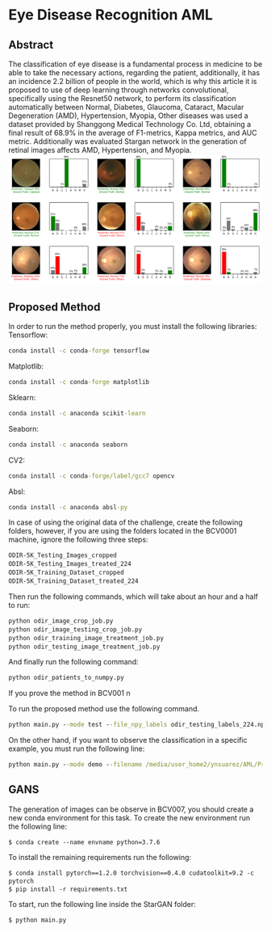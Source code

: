 # Eye Disease Recognition AML
## Abstract
The classification of eye disease is a fundamental process in medicine to be able to take the necessary actions, regarding the patient, additionally, it has an incidence 2.2 billion of people in the world, which is why this article it is proposed to use of deep learning through networks convolutional, specifically using the Resnet50 network, to perform its classification automatically between Normal, Diabetes, Glaucoma, Cataract, Macular Degeneration (AMD), Hypertension, Myopia, Other diseases was used a dataset provided by Shanggong Medical Technology Co. Ltd, obtaining a final result of 68.9\% in the average of F1-metrics, Kappa metrics, and AUC metric.   Additionally was evaluated Stargan network in the generation of retinal images affects AMD, Hypertension, and Myopia. 
![Results](OutputResults.png)
## Proposed Method
In order to run the method properly, you must install the following libraries:  
Tensorflow:
```cmd 
conda install -c conda-forge tensorflow 
```
Matplotlib:
```cmd 
conda install -c conda-forge matplotlib
```
Sklearn:
```cmd 
conda install -c anaconda scikit-learn
```
Seaborn:
```cmd 
conda install -c anaconda seaborn
```
CV2:
```cmd 
conda install -c conda-forge/label/gcc7 opencv
```
Absl:
```cmd 
conda install -c anaconda absl-py
```


In case of using the original data of the challenge, create the following folders, however, if you are using the folders located in the BCV0001 machine, ignore the following three steps: 
```cmd
ODIR-5K_Testing_Images_cropped
ODIR-5K_Testing_Images_treated_224
ODIR-5K_Training_Dataset_cropped
ODIR-5K_Training_Dataset_treated_224
```
Then run the following commands, which will take about an hour and a half to run:
```cmd
python odir_image_crop_job.py
python odir_image_testing_crop_job.py
python odir_training_image_treatment_job.py
python odir_testing_image_treatment_job.py
```
And finally run the following command:
```cmd
python odir_patients_to_numpy.py
```
If you prove the method in BCV001 n

To run the proposed method use the following command.
```cmd
python main.py --mode test --file_npy_labels odir_testing_labels_224.npy --file_npy odir_testing_224.npy --folder results
```
On the other hand, if you want to observe the classification in a specific example, you must run the following line:
```cmd
python main.py --mode demo --filename /media/user_home2/ynsuarez/AML/Proyecti/ODIR-5K/Testing_Images_treated_224/1000_left.jpg
```

## GANS

The generation of images can be observe in BCV007, you should create a new conda environment for this task. 
To create the new environment run the following line: 
```
$ conda create --name envname python=3.7.6
```
To install the remaining requirements run the following: 
```
$ conda install pytorch==1.2.0 torchvision==0.4.0 cudatoolkit=9.2 -c pytorch
$ pip install -r requirements.txt

```
To start, run the following line inside the StarGAN folder: 
```
$ python main.py
```

